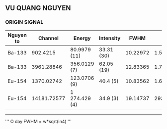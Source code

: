 ## VU QUANG NGUYEN 
### ORIGIN SIGNAL

|Nguyen to| Channel | Energy|Intensity|FWHM|N|
|---|---|---|---|---|---|
|Ba-133|902.4215|     80.9979 (11) |    33.31 (30) |10.22972|1.51512E+06|
|Ba-133|3961.28846|     356.0129 (7) |    62.05 (19) |12.83365|1.74792E+06|
|Eu-154|1370.02742|        123.0706 (9) |        40.4 (5) |10.83562|1.67694E+06|
|Eu-154|14181.72577|        1 274.429 (4) |            34.9 (3) |19.14737|293692.09494|


-------------------------------------------------------------------------
'''
O day FWHM = w*sqrt(ln4)
'''

